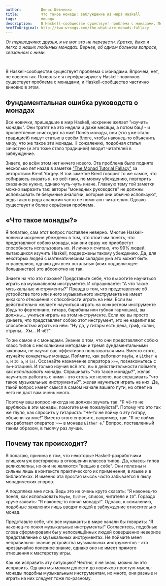 ```yaml
---
author:         Денис Шевченко
title:          Что такое монады: заблуждение из мира Haskell
tags:           монады
description:    В Haskell-сообществе существует проблема с монадами. Попробуем понять.
hrefToOriginal: http://two-wrongs.com/the-what-are-monads-fallacy
---
```


*От переводчика: друзья, я не мог это не перевести. Кратко, ёмко и легко о наших любимых монадах. Вернее, об одном больном вопросе, связанном с ними.*

<br/>

В Haskell-сообществе существует проблема с монадами. Впрочем, нет, не совсем так. Позвольте я перефразирую: у Haskell-новичков существует проблема с монадами, и Haskell-сообщество частично виновно в этом.

## Фундаментальная ошибка руководств о монадах

Все новички, пришедшие в мир Haskell, искренне желает "изучить монады". Они тратят на это недели и даже месяцы, а потом бац! - и просветление снисходит на них! Поняв монады, они (что уже стало традицией) пишут статью в своём блоге, чтобы наконец-то объяснить миру, что же такое эти монады. К сожалению, подобная статья зачастую (и это тоже стало традицией) вводит читателей в заблуждение.

Знаете, во всём этом нет ничего нового. Эта проблема было поднята несколько лет назад в заметке ["The Monad Tutorial Fallacy"](https://byorgey.wordpress.com/2009/01/12/abstraction-intuition-and-the-monad-tutorial-fallacy/) за авторством Brent Yorgey. В той заметке Brent говорит то же самое, что собираюсь сказать я, но всё-таки, по моему убеждению, повторить сказанное нужно, однако чуть-чуть иначе. Главную тему той заметки можно выразить так: авторы "монадных руководств" не должны использовать те безумные аналогии, которые они обычно используют, ведь такого рода аналогии часто не помогают читателям. Однако существует и более серьёзная проблема.

## «Что такое монады?»

Я полагаю, сам этот вопрос поставлен неверно. Многие Haskell-новички искренне убеждены в том, что стоит им понять, что представляют собою монады, как они сразу же приобретут способность использовать их. И лично я считаю, что 99% людей, пытающихся изучить Haskell, подвержены такому убеждению. Да, для некоторых людей с математическим складом ума это может быть справедливо, однако для всех остальных (коих подавляющее большинство) это абсолютно не так.

Знаете на что это похоже? Представьте себе, что вы хотите научиться играть на музыкальном инструменте. И спрашиваете: "А что такое музыкальные инструменты?" Правда в том, что представление об устройстве того или иного музыкального инструмента не имеет никакого отношения к способности играть на нём. Если вы действительно желаете научиться играть на конкретном инструменте (будь то фортепиано, гитара, барабаны или губная гармошка), вы должны... учиться играть на этом инструменте. Если же вы просто узнаете, что представляет собою этот инструмент, это не наделит вас способностью играть на нём. "Ну да, у гитары есть дека, гриф, колки, струны... Хм... И чё?"

То же самое и с монадами. Знание о том, что они представляют собою класс типов с несколькими методами и тремя фундаментальными законами, не научит вас эффективно пользоваться ими. Вместо этого, изучайте *конкретные* монады. Поймите, как работают `Maybe`, и `Either e a`, и `IO a`, и `[a]`. Осознайте назначение оператора `>>=`, познакомьтесь с `do`-нотацией. И только изучив всё это, вы в действительности поймёте, как *использовать* монады. Спрашивать "что такое монады?", желая научиться работать с ними - это столь же нелепо, как спрашивать "что такое музыкальные инструменты?", желая научиться играть на них. Да, такой вопрос имеет смысл в самом начале вашего пути, но ответ на него не даст вам очень много.

Поэтому ваш вопрос никогда не должен звучать так: "Я чё-то не врублюсь в эти монады, помогите мне пожалуйста!". Потому что это так же глупо, как спросить у гитариста: "Чё-то не пойму я эту гитару, объясни-ка мне!" Вместо этого спросите, например, так: "Я не пойму как работает оператор `>>=` в монаде `Either e`." Вопрос, поставленный таким образом, в тысячу раз лучше.

## Почему так происходит?

Я полагаю, причина в том, что некоторые Haskell-разработчики слишком уж восторжены в отношении классов типов. Да, классы типов великолепны, но они не являются "вещью в себе". Они полезны и сильны лишь в контексте практического их применения, в языке и в библиотеках. И именно эта простая мысль часто забывается в пылу монадических споров.

А подоплёка мне ясна. Ведь это не очень круто сказать: "Я наконец-то понял, как использовать `Maybe`, `Either`, список, читателя и `IO`". Гораздо круче заявить: "Я наконец-то понял монады!". Однако, к сожалению, подобные заявления лишь вводят людей в заблуждение относительно монад.

Представьте себе, что все музыканты в мире начали бы говорить: "Я наконец-то понял музыкальные инструменты!" Согласитесь, подобные слова сформировали бы у непосвящённых людей совершенно неверное представление о музыкальных инструментах. Не поймите меня неправильно: знание устройства музыкальных инструментов - это чрезвычайно полезное знание, однако оно не имеет прямого отношения к мастерству игры.

Как же исправить эту ситуацию? Честно, я не знаю, можно ли это исправить. Однако мы *можем* донести до новичков простую мысль: монады подобны музыкальным инструментам, их много, они разные и играть на них следует тоже по-разному.

